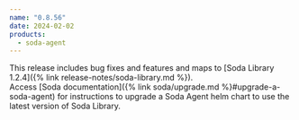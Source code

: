 ```yaml
---
name: "0.8.56"
date: 2024-02-02
products:
  - soda-agent
---
```


This release includes bug fixes and features and maps to [Soda Library 1.2.4]({% link release-notes/soda-library.md %}). <br />
Access [Soda documentation]({% link soda/upgrade.md %}#upgrade-a-soda-agent) for instructions to upgrade a Soda Agent helm chart to use the latest version of Soda Library.